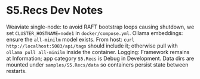 ﻿# S5.Recs Dev Notes

Weaviate single-node: to avoid RAFT bootstrap loops causing shutdown, we set `CLUSTER_HOSTNAME=node1` in `docker/compose.yml`.
Ollama embeddings: ensure the `all-minilm` model exists. From host: `curl http://localhost:5083/api/tags` should include it; otherwise pull with `ollama pull all-minilm` inside the container.
Logging: Framework remains at Information; app category `S5.Recs` is Debug in Development.
Data dirs are mounted under `samples/S5.Recs/data` so containers persist state between restarts.
